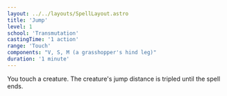 ```yaml
---
layout: ../../layouts/SpellLayout.astro
title: 'Jump'
level: 1
school: 'Transmutation'
castingTime: '1 action'
range: 'Touch'
components: "V, S, M (a grasshopper's hind leg)"
duration: '1 minute'
---
```


You touch a creature. The creature's jump distance is tripled until the spell ends.